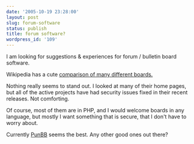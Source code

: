 ```yaml
---
date: '2005-10-19 23:28:00'
layout: post
slug: forum-software
status: publish
title: forum software?
wordpress_id: '109'
---
```



I am looking for suggestions & experiences for forum / bulletin board software. 



Wikipedia has a cute [comparison of many different boards.](http://en.wikipedia.org/wiki/Comparison_of_Internet_forum_software)



Nothing really seems to stand out.  I looked at many of their home pages, but all of the active projects have had security issues fixed in their recent releases.  Not comforting.



Of course, most of them are in PHP, and I would welcome boards in any language, but mostly I want something that is secure, that I don't have to worry about.



Currently [PunBB](http://www.punbb.org/) seems the best. Any other good ones out there?


